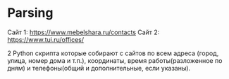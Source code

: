 # Parsing
Сайт 1: https://www.mebelshara.ru/contacts
Сайт 2: https://www.tui.ru/offices/

2 Python скрипта которые собирают с сайтов по всем адреса (город, улица, номер дома и т.п.), координаты, время работы(разложенное по дням) и телефоны(общий и дополнительные, если указаны).
